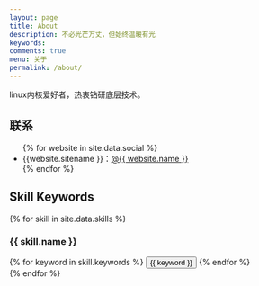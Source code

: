 ```yaml
---
layout: page
title: About
description: 不必光芒万丈，但始终温暖有光 
keywords: 
comments: true
menu: 关于
permalink: /about/
---
```


linux内核爱好者，热衷钻研底层技术。

## 联系

<ul>
{% for website in site.data.social %}
<li>{{website.sitename }}：<a href="{{ website.url }}" target="_blank">@{{ website.name }}</a></li>
{% endfor %}
</ul>


## Skill Keywords

{% for skill in site.data.skills %}
### {{ skill.name }}
<div class="btn-inline">
{% for keyword in skill.keywords %}
<button class="btn btn-outline" type="button">{{ keyword }}</button>
{% endfor %}
</div>
{% endfor %}
